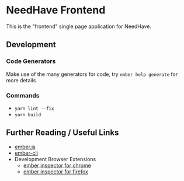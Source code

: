 # NeedHave Frontend

This is the "frontend" single page application for NeedHave.

## Development

### Code Generators

Make use of the many generators for code, try `ember help generate` for more details

### Commands

* `yarn lint --fix`
* `yarn build`

## Further Reading / Useful Links

* [ember.js](https://emberjs.com/)
* [ember-cli](https://ember-cli.com/)
* Development Browser Extensions
  - [ember inspector for chrome](https://chrome.google.com/webstore/detail/ember-inspector/bmdblncegkenkacieihfhpjfppoconhi)
  - [ember inspector for firefox](https://addons.mozilla.org/en-US/firefox/addon/ember-inspector/)
